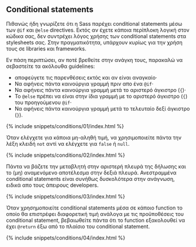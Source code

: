
## Conditional statements

Πιθανώς ήδη γνωρίζετε ότι η Sass παρέχει conditional statements μέσω των `@if` και `@else` directives. Εκτός αν έχετε κάποια περίπλoκη λογική στον κώδικα σας, δεν συντρέχει λόγος χρήσης των conditional statements στα stylesheets σας. Στην πραγματικότητα, υπάρχουν κυρίως για την χρήση τους σε libraries και frameworks.

Εν πάση περιπτώσει, αν ποτέ βρεθείτε στην ανάγκη τους, παρακαλώ να σεβαστείτε τα ακόλουθα guidelines:

* αποφεύγετε τις παρενθέσεις εκτός και αν είναι αναγκαίο·
* Να αφήνεις πάντα καινούργια γραμμή πριν απο ένα `@if`·
* Να αφήνεις πάντα καινούργια γραμμή μετά το αριστερό άγκιστρο (`{`)·
* Το `@else` πρέπει να είναι στην ίδια γραμμή με το αριστερό άγκιστρο (`{`) του προηγούμενου `@if`·
* Να αφήνεις πάντα καινούργια γραμμή μετά το τελευταίο δεξί άγκιστρο (`}`).

{% include snippets/conditions/01/index.html %}

Όταν ελέγχετε για κάποια μη-αληθή τιμή, να χρησιμοποιείτε πάντα την λέξη κλειδή `not` αντί να ελέγχετε για `false` ή `null`.

{% include snippets/conditions/02/index.html %}

Πάντα να βάζετε την μεταβλητή στην αριστερή πλευρά της δήλωσης και το (μη) αναμενόμενο αποτέλεσμα στην δεξιά πλευρά. Ανεστραμμένα conditional statements είναι συνήθως δυσκολότερα στην ανάγνωση, ειδικά απο τους άπειρους developers.

{% include snippets/conditions/03/index.html %}

Όταν χρησημοποιείτε conditional statements μέσα σε κάποιο function το οποίο θα επιστρέφει διαφορετική τιμή ανάλογα με τις προϋποθέσεις του conditional statement, βεβαιωθείτε πάντα ότι το function εξακολουθεί να έχει `@return` έξω από το πλαίσιο του conditional statement.

{% include snippets/conditions/04/index.html %}
